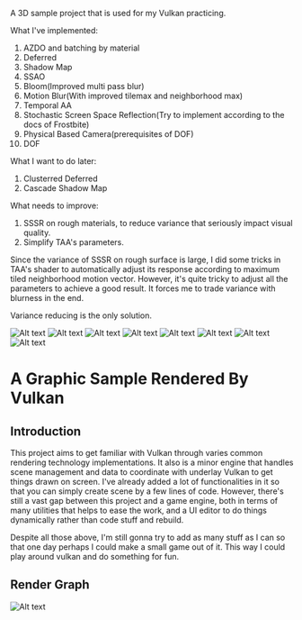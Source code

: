 A 3D sample project that is used for my Vulkan practicing.

What I've implemented:
1. AZDO and batching by material
2. Deferred
3. Shadow Map
4. SSAO
5. Bloom(Improved multi pass blur)
6. Motion Blur(With improved tilemax and neighborhood max)
7. Temporal AA
8. Stochastic Screen Space Reflection(Try to implement according to the docs of Frostbite)
9. Physical Based Camera(prerequisites of DOF)
10. DOF

What I want to do later:
1. Clusterred Deferred
2. Cascade Shadow Map

What needs to improve:
1. SSSR on rough materials, to reduce variance that seriously impact visual quality.
2. Simplify TAA's parameters.

Since the variance of SSSR on rough surface is large, I did some tricks in TAA's shader to automatically adjust its response according to maximum tiled neighborhood motion vector.
However, it's quite tricky to adjust all the parameters to achieve a good result. It forces me to trade variance with blurness in the end.

Variance reducing is the only solution.

![Alt text](assets/img0.png "Screen Shot 0")
![Alt text](assets/img1.png "Screen Shot 1")
![Alt text](assets/img2.png "Screen Shot 2")
![Alt text](assets/img3.png "Screen Shot 3")
![Alt text](assets/dof_img0.png "Screen Shot 0")
![Alt text](assets/dof_img1.png "Screen Shot 1")
![Alt text](assets/dof_img2.png "Screen Shot 2")
![Alt text](assets/dof_img3.png "Screen Shot 3")

# A Graphic Sample Rendered By Vulkan
## Introduction
This project aims to get familiar with Vulkan through varies common rendering technology implementations. It also is a minor engine that handles scene management and data to coordinate with underlay Vulkan to get things drawn on screen. I've already added a lot of functionalities in it so that you can simply create scene by a few lines of code. However, there's still a vast gap between this project and a game engine, both in terms of many utilities that helps to ease the work, and a UI editor to do things dynamically rather than code stuff and rebuild.

Despite all those above, I'm still gonna try to add as many stuff as I can so that one day perhaps I could make a small game out of it. This way I could play around vulkan and do something for fun.


## Render Graph
![Alt text](assets/vulkan_learn_render_graph.png "Render Graph")

